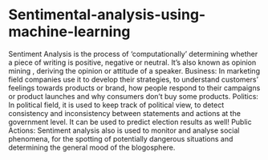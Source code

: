 # Sentimental-analysis-using-machine-learning

Sentiment Analysis is the process of ‘computationally’ determining whether a piece of writing is positive, negative or neutral. It’s also known as opinion mining , deriving the opinion or attitude of a speaker.
Business: In marketing field companies use it to develop their strategies, to understand customers’ feelings towards products or brand, how people respond to their campaigns or product launches and why consumers don’t buy some products.
Politics: In political field, it is used to keep track of political view, to detect consistency and inconsistency between statements and actions at the government level. It can be used to predict election results as well!
Public Actions: Sentiment analysis also is used to monitor and analyse social phenomena, for the spotting of potentially dangerous situations and determining the general mood of the blogosphere.
